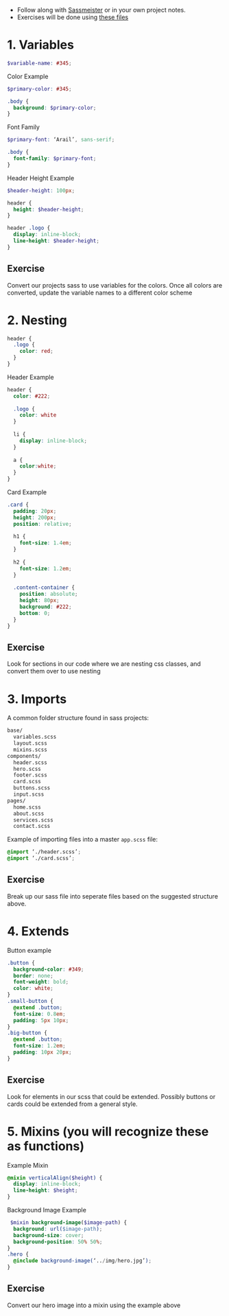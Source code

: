 - Follow along with [Sassmeister](https://www.sassmeister.com/) or in your own project notes.
- Exercises will be done using [these files](resources/sassstartercode.zip)

# 1. Variables

```scss
$variable-name: #345;
```

Color Example
```scss
$primary-color: #345;

.body {
  background: $primary-color;
}
```

Font Family
```scss
$primary-font: ‘Arail’, sans-serif;

.body {
  font-family: $primary-font;
}
```

Header Height Example
```scss
$header-height: 100px;

header {
  height: $header-height;
}

header .logo {
  display: inline-block;
  line-height: $header-height;
}
```

## Exercise
Convert our projects sass to use variables for the colors. Once all colors are converted, update the variable names to a different color scheme

# 2. Nesting
```scss
header {
  .logo {
    color: red; 
  }
}
```

Header Example
```scss
header {
  color: #222;
  
  .logo {
    color: white
  }
  
  li {
    display: inline-block;
  }
  
  a {
    color:white;
  }
}
```

Card Example
```scss
.card {
  padding: 20px;
  height: 200px;
  position: relative;
  
  h1 {
    font-size: 1.4em;
  }
  
  h2 {
    font-size: 1.2em;
  }
  
  .content-container {
    position: absolute;
    height: 80px;
    background: #222;
    bottom: 0;
  } 
}
```

## Exercise
Look for sections in our code where we are nesting css classes, and convert them over to use nesting

# 3. Imports
A common folder structure found in sass projects:
```bash
base/
  variables.scss 
  layout.scss 
  mixins.scss
components/
  header.scss 
  hero.scss 
  footer.scss 
  card.scss 
  buttons.scss 
  input.scss
pages/
  home.scss 
  about.scss 
  services.scss 
  contact.scss
```

Example of importing files into a master `app.scss` file:
```scss
@import ‘./header.scss’;
@import ‘./card.scss’;
```

## Exercise
Break up our sass file into seperate files based on the suggested structure above.


# 4. Extends
Button example
```scss
.button {
  background-color: #349;
  border: none;
  font-weight: bold;
  color: white;
}
.small-button {
  @extend .button;
  font-size: 0.8em;
  padding: 5px 10px;
}
.big-button {
  @extend .button;
  font-size: 1.2em;
  padding: 10px 20px;
}
```

## Exercise
Look for elements in our scss that could be extended. Possibly buttons or cards could be extended from a general style.

# 5. Mixins (you will recognize these as functions)
Example Mixin
```scss
@mixin verticalAlign($height) {
  display: inline-block;
  line-height: $height;
}
```

Background Image Example
```scss
 $mixin background-image($image-path) {
  background: url($image-path);
  background-size: cover;
  background-position: 50% 50%;
}
.hero {
  @include background-image(‘../img/hero.jpg’);
}
```

## Exercise
Convert our hero image into a mixin using the example above

